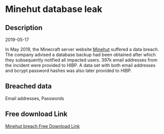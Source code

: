 # Minehut database leak

## Description

2019-05-17

In May 2019, the Minecraft server website <a href="https://minehut.com/" target="_blank" rel="noopener">Minehut</a> suffered a data breach. The company advised a database backup had been obtained after which they subsequently notified all impacted users. 397k email addresses from the incident were provided to HIBP. A data set with both email addresses and bcrypt password hashes was also later provided to HIBP.

## Breached data

Email addresses, Passwords

## Free download Link

[Minehut breach Free Download Link](https://tinyurl.com/2b2k277t)